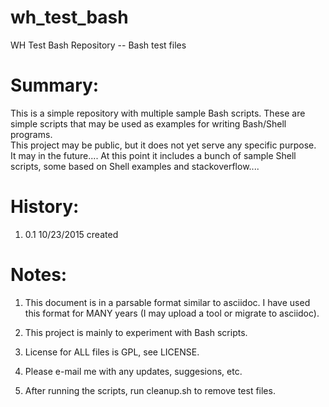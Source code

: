 wh_test_bash
============
WH Test Bash Repository -- Bash test files

Summary:
========

This is a simple repository with multiple sample Bash scripts.  These are 
simple scripts that may be used as examples for writing Bash/Shell programs.  
This project may be public, but it does not yet serve any specific purpose.  
It may in the future....  At this point it includes a bunch of sample 
Shell scripts, some based on Shell examples and stackoverflow....

History:
========

1) 0.1   10/23/2015  created

Notes:
======

1)  This document is in a parsable format similar to asciidoc.  I have used
    this format for MANY years (I may upload a tool or migrate to asciidoc).

2)  This project is mainly to experiment with Bash scripts.

3)  License for ALL files is GPL, see LICENSE.

4)  Please e-mail me with any updates, suggesions, etc.  

5)  After running the scripts, run cleanup.sh to remove test files.

